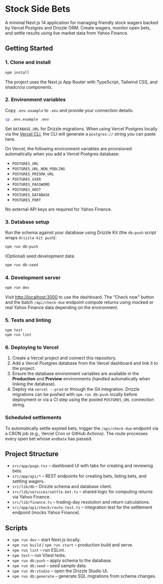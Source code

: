 # Stock Side Bets

A minimal Next.js 14 application for managing friendly stock wagers backed by Vercel Postgres and Drizzle ORM. Create wagers, monitor open bets, and settle results using live market data from Yahoo Finance.

## Getting Started

### 1. Clone and install

```bash
npm install
```

The project uses the Next.js App Router with TypeScript, Tailwind CSS, and shadcn/ui components.

### 2. Environment variables

Copy `.env.example` to `.env` and provide your connection details:

```bash
cp .env.example .env
```

Set `DATABASE_URL` for Drizzle migrations. When using Vercel Postgres locally via the [Vercel CLI](https://vercel.com/docs/storage/vercel-postgres/local-development), the CLI will generate a `postgres://` string you can paste here.

On Vercel, the following environment variables are provisioned automatically when you add a Vercel Postgres database:

- `POSTGRES_URL`
- `POSTGRES_URL_NON_POOLING`
- `POSTGRES_PRISMA_URL`
- `POSTGRES_USER`
- `POSTGRES_PASSWORD`
- `POSTGRES_HOST`
- `POSTGRES_DATABASE`
- `POSTGRES_PORT`

No external API keys are required for Yahoo Finance.

### 3. Database setup

Run the schema against your database using Drizzle Kit (the `db:push` script wraps `drizzle-kit push`):

```bash
npm run db:push
```

(Optional) seed development data:

```bash
npm run db:seed
```

### 4. Development server

```bash
npm run dev
```

Visit [http://localhost:3000](http://localhost:3000) to use the dashboard. The “Check now” button and the batch `/api/check-due` endpoint compute returns using mocked or real Yahoo Finance data depending on the environment.

### 5. Tests and linting

```bash
npm test
npm run lint
```

### 6. Deploying to Vercel

1. Create a Vercel project and connect this repository.
2. Add a Vercel Postgres database from the Vercel dashboard and link it to the project.
3. Ensure the database environment variables are available in the **Production** and **Preview** environments (handled automatically when linking the database).
4. Deploy via `vercel --prod` or through the Git integration. Drizzle migrations can be pushed with `npm run db:push` locally before deployment or via a CI step using the pooled `POSTGRES_URL` connection string.

### Scheduled settlements

To automatically settle expired bets, trigger the `/api/check-due` endpoint via a CRON job (e.g., Vercel Cron or GitHub Actions). The route processes every open bet whose `endDate` has passed.

## Project Structure

- `src/app/page.tsx` – dashboard UI with tabs for creating and reviewing bets.
- `src/app/api/*` – REST endpoints for creating bets, listing bets, and settling wagers.
- `src/lib/db` – Drizzle schema and database client.
- `src/lib/services/settle-bet.ts` – shared logic for computing returns via Yahoo Finance.
- `src/lib/finance.ts` – trading-day resolution and return calculations.
- `src/app/api/check/route.test.ts` – integration test for the settlement endpoint (mocks Yahoo Finance).

## Scripts

- `npm run dev` – start Next.js locally.
- `npm run build` / `npm run start` – production build and serve.
- `npm run lint` – run ESLint.
- `npm test` – run Vitest tests.
- `npm run db:push` – apply schema to the database.
- `npm run db:seed` – seed sample data.
- `npm run db:studio` – open the Drizzle Studio UI.
- `npm run db:generate` – generate SQL migrations from schema changes.
